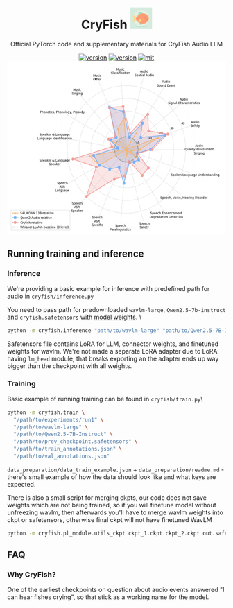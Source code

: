 
<div align="center">
    <h1>
    CryFish <img src="media/logo.png" alt="logo" style="height: 50px;">
    </h1>
    <p>
    Official PyTorch code and supplementary materials for CryFish Audio LLM 
    </p>
    </p>
    <a href=""><img src="https://img.shields.io/badge/arXiv-soon-b31b1b" alt="version"></a>
    <a href="https://https://huggingface.co/theio/CryFish"><img src="https://img.shields.io/badge/Cryfish-🤗-ffcc66" alt="version"></a>
    <a href="https://www.apache.org/licenses/LICENSE-2.0"><img src="https://img.shields.io/badge/License-Apache%202.0-blue.svg" alt="mit"></a>
</div>


<div align="center">
<img src="media/rose_metrics.png" alt="metrics" style="height: 400px;">
</div>

## Running training and inference

### Inference
We're providing a basic example for inference with predefined path for audio in `cryfish/inference.py`


You need to pass path for predownloaded `wavlm-large`, `Qwen2.5-7b-instruct` and `cryfish.safetensors` with [model weights](https://https://huggingface.co/theio/CryFish). \


```bash
python -m cryfish.inference "path/to/wavlm-large" "path/to/Qwen2.5-7B-Instruct" --ckpt "/path/to/cryfish.safetensors"

```
Safetensors file contains LoRA for LLM, connector weights, and finetuned weights for wavlm. We're not made a separate LoRA adapter due to LoRA having `lm_head` module, that breaks exporting an the adapter ends up way bigger than the checkpoint with all weights. 

### Training
Basic example of running training can be found in `cryfish/train.py`\\
```bash
python -m cryfish.train \
  "/path/to/experiments/run1" \
  "/path/to/wavlm-large" \
  "/path/to/Qwen2.5-7B-Instruct" \
  "/path/to/prev_checkpoint.safetensors" \
  "/path/to/train_annotations.json" \
  "/path/to/val_annotations.json"
```

`data_preparation/data_train_example.json` + `data_preparation/readme.md` - there's small example of how the data should look like and what keys are expected. 


There is also a small script for merging ckpts, our code does not save weights which are not being trained, so if you will finetune model without unfreezing wavlm, then afterwards you'll have to merge wavlm weights into ckpt or safetensors, 
otherwise final ckpt will not have finetuned WavLM
```bash
python -m cryfish.pl_module.utils_ckpt ckpt_1.ckpt ckpt_2.ckpt out.safetensors
```

## FAQ

### Why CryFish?

One of the earliest checkpoints on question about audio events answered "I can hear fishes crying", so that stick as a working name for the model.
